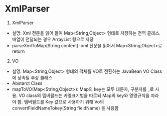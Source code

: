 # XmlParser
1. XmlParser
 - 설명: Xml 전문을 읽어 들여 Map<String,Object> 형태로 저장하는 전역 클래스. 배열이 전달되는 경우 ArrayList<String> 형으로 저장
 - parseXmlToMap(String content): xml 전문을 읽어서 Map<String,Object>로 return
 
2. VO
 - 설명: Map<String,Object> 형태의 객체를 VO로 전환하는 JavaBean VO Class에 상속될 추상 클래스
 - Abstarct Class
 - mapToVO(Map<String,Object>): Map의 key는 모두 대문자, 구분자를 _로 사용. VO class의 멤버필드는 카멜표기법을 따르되 Map의 key와 명명규칙을 따라야 함. 멤버필드를 Key 값으로 사용하기 위해 Vo의 convertFieldNameTokey(String fieldName) 을 사용함
 
